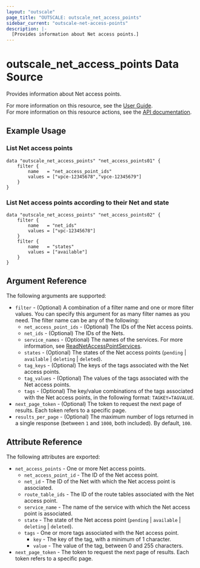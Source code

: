 ```yaml
---
layout: "outscale"
page_title: "OUTSCALE: outscale_net_access_points"
sidebar_current: "outscale-net-access-points"
description: |-
  [Provides information about Net access points.]
---
```


# outscale_net_access_points Data Source

Provides information about Net access points.

For more information on this resource, see the [User Guide](https://docs.outscale.com/en/userguide/About-Net-Access-Points.html).  
For more information on this resource actions, see the [API documentation](https://docs.outscale.com/api#3ds-outscale-api-netaccesspoint).

## Example Usage

### List Net access points

```hcl
data "outscale_net_access_points" "net_access_points01" {
    filter {
        name   = "net_access_point_ids"
        values = ["vpce-12345678","vpce-12345679"]
    }
}
```

### List Net access points according to their Net and state

```hcl
data "outscale_net_access_points" "net_access_points02" {
    filter {
        name   = "net_ids"
        values = ["vpc-12345678"]
    }
    filter {
        name   = "states"
        values = ["available"]
    }
}
```

## Argument Reference

The following arguments are supported:

* `filter` - (Optional) A combination of a filter name and one or more filter values. You can specify this argument for as many filter names as you need. The filter name can be any of the following:
    * `net_access_point_ids` - (Optional) The IDs of the Net access points.
    * `net_ids` - (Optional) The IDs of the Nets.
    * `service_names` - (Optional) The names of the services. For more information, see [ReadNetAccessPointServices](https://docs.outscale.com/api#readnetaccesspointservices).
    * `states` - (Optional) The states of the Net access points (`pending` \| `available` \| `deleting` \| `deleted`).
    * `tag_keys` - (Optional) The keys of the tags associated with the Net access points.
    * `tag_values` - (Optional) The values of the tags associated with the Net access points.
    * `tags` - (Optional) The key/value combinations of the tags associated with the Net access points, in the following format: `TAGKEY=TAGVALUE`.
* `next_page_token` - (Optional) The token to request the next page of results. Each token refers to a specific page.
* `results_per_page` - (Optional) The maximum number of logs returned in a single response (between `1` and `1000`, both included). By default, `100`.

## Attribute Reference

The following attributes are exported:

* `net_access_points` - One or more Net access points.
    * `net_access_point_id` - The ID of the Net access point.
    * `net_id` - The ID of the Net with which the Net access point is associated.
    * `route_table_ids` - The ID of the route tables associated with the Net access point.
    * `service_name` - The name of the service with which the Net access point is associated.
    * `state` - The state of the Net access point (`pending` \| `available` \| `deleting` \| `deleted`).
    * `tags` - One or more tags associated with the Net access point.
        * `key` - The key of the tag, with a minimum of 1 character.
        * `value` - The value of the tag, between 0 and 255 characters.
* `next_page_token` - The token to request the next page of results. Each token refers to a specific page.
